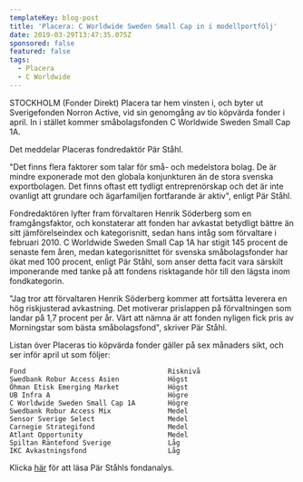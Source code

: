 ```yaml
---
templateKey: blog-post
title: 'Placera: C Worldwide Sweden Small Cap in i modellportfölj'
date: 2019-03-29T13:47:35.075Z
sponsored: false
featured: false
tags:
  - Placera
  - C Worldwide
---
```

STOCKHOLM (Fonder Direkt) Placera tar hem vinsten i, och byter ut Sverigefonden Norron Active, vid sin genomgång av tio köpvärda fonder i april. In i stället kommer småbolagsfonden C Worldwide Sweden Small Cap 1A.

Det meddelar Placeras fondredaktör Pär Ståhl.

"Det finns flera faktorer som talar för små- och medelstora bolag. De är mindre exponerade mot den globala konjunkturen än de stora svenska exportbolagen. Det finns oftast ett tydligt entreprenörskap och det är inte ovanligt att grundare och ägarfamiljen fortfarande är aktiv", enligt Pär Ståhl.

Fondredaktören lyfter fram förvaltaren Henrik Söderberg som en framgångsfaktor, och konstaterar att fonden har avkastat betydligt bättre än sitt jämförelseindex och kategorisnitt, sedan hans intåg som förvaltare i februari 2010. C Worldwide Sweden Small Cap 1A har stigit 145 procent de senaste fem åren, medan kategorisnittet för svenska småbolagsfonder har ökat med 100 procent, enligt Pär Ståhl, som anser detta facit vara särskilt imponerande med tanke på att fondens risktagande hör till den lägsta inom fondkategorin.

"Jag tror att förvaltaren Henrik Söderberg kommer att fortsätta leverera en hög riskjusterad avkastning. Det motiverar prislappen på förvaltningen som landar på 1,7 procent per år. Värt att nämna är att fonden nyligen fick pris av Morningstar som bästa småbolagsfond", skriver Pär Ståhl.

Listan över Placeras tio köpvärda fonder gäller på sex månaders sikt, och ser inför april ut som följer:

```
Fond                                   Risknivå                
Swedbank Robur Access Asien            Högst                   
Öhman Etisk Emerging Market            Högst                   
UB Infra A                             Högre                   
C Worldwide Sweden Small Cap 1A        Högre                   
Swedbank Robur Access Mix              Medel                   
Sensor Sverige Select                  Medel                   
Carnegie Strategifond                  Medel                   
Atlant Opportunity                     Medel                   
Spiltan Räntefond Sverige              Låg                     
IKC Avkastningsfond                    Låg    
```

Klicka [här](https://www.avanza.se/placera/redaktionellt/2019/03/28/tio-kopvarda-fonder-i-april.html) för att läsa Pär Ståhls fondanalys.
